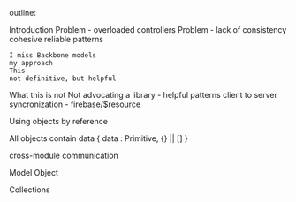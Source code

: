 


outline:


Introduction
	Problem - overloaded controllers
	Problem - lack of consistency
	cohesive reliable patterns

	

	I miss Backbone models
	my approach
	This 
	not definitive, but helpful

What this is not
	Not advocating a library - helpful patterns
	client to server syncronization - firebase/$resource


Using objects by reference


All objects contain 
	data {
		data : Primitive, {} || []
	}


cross-module communication

Model Object



Collections


